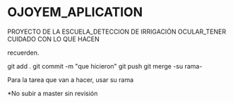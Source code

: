 # OJOYEM_APLICATION
PROYECTO DE LA ESCUELA_DETECCION DE IRRIGACIÓN OCULAR_TENER CUIDADO CON LO QUE HACEN

recuerden.

git add . 
git commit -m "que hicieron"
git push
git merge -su rama-

Para la tarea que van a hacer, usar su rama

*No subir a master sin revisión
